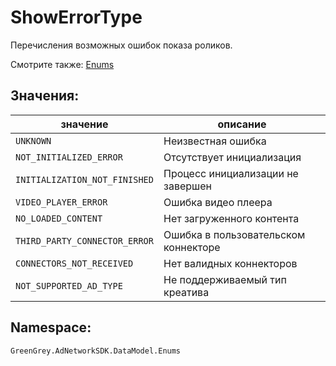 # ShowErrorType
Перечисления возможных ошибок показа роликов.

Смотрите также: [Enums](enums.md)

## Значения:

значение | описание
-|-
`UNKNOWN` | Неизвестная ошибка
`NOT_INITIALIZED_ERROR` | Отсутствует инициализация
`INITIALIZATION_NOT_FINISHED` | Процесс инициализации не завершен
`VIDEO_PLAYER_ERROR` | Ошибка видео плеера
`NO_LOADED_CONTENT` | Нет загруженного контента
`THIRD_PARTY_CONNECTOR_ERROR` | Ошибка в пользовательском коннекторе
`CONNECTORS_NOT_RECEIVED` | Нет валидных коннекторов
`NOT_SUPPORTED_AD_TYPE` | Не поддерживаемый тип креатива

## Namespace:

`GreenGrey.AdNetworkSDK.DataModel.Enums`